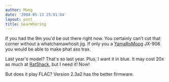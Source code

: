 ```yaml
---
author: Mang
date: '2004-05-13 23:01:04'
layout: post
title: GearWhoring
---
```


If you had the 9m you'd be out there right now.  You certainly can't cut that corner without a whatchamawhosit jig.  If only you a [YamaRoMoog](YamaRoMoog.html) JX-908 you would be able to make phat ass trax.

Last year's model? That's so last year. Plus, I want it in blue.  It may cost 20x as much at [RatShack,](RatShack,.html) but I need it! Now!

But does it play FLAC? Version 2.3a2 has the better firmware.
